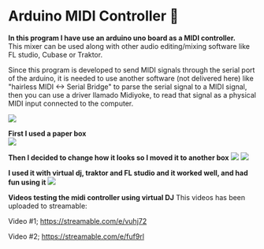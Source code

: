 # Arduino MIDI Controller :musical_note:

**In this program I have use an arduino uno board as a MIDI controller.**    
This mixer can be used along with other audio editing/mixing software like FL studio, Cubase or Traktor.

Since this program is developed to send MIDI signals through the serial port of the arduino, it is needed to use another software
(not delivered here) like "hairless MIDI <-> Serial Bridge"  to parse the serial signal to a MIDI signal, then you can use a driver
llamado Midiyoke, to read that signal as a physical MIDI input connected to the computer.

![](https://i.ibb.co/zxtFNwQ/emulador.png)

**First I used a paper box**  
![](https://i.ibb.co/yB9dyPR/IMG-1118.jpg)

**Then I decided to change how it looks so I moved it to another box**
![](https://i.ibb.co/p2FkyDw/IMG-1122.jpg)
![](https://i.ibb.co/64h5RW7/IMG-1123.jpg)

**I used it with virtual dj, traktor and FL studio and it worked well, and had fun using it**
![](https://i.ibb.co/sQk05Ns/IMG-1124.jpg)

**Videos testing the midi controller using virtual DJ**
This videos has been uploaded to streamable:

Video #1; https://streamable.com/e/vuhj72

Video #2; https://streamable.com/e/fuf9rl
